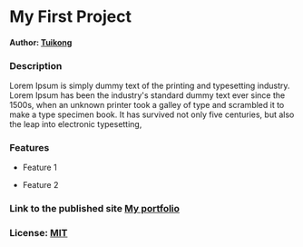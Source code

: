  # My First Project

 #### Author: [Tuikong](github.com/Allantuikong)
 
 ### Description

 Lorem Ipsum is simply dummy text of the printing and typesetting industry. Lorem Ipsum has been the industry's standard dummy text ever since the 1500s, when an unknown printer took a galley of type and scrambled it to make a type specimen book. It has survived not only five centuries, but also the leap into electronic typesetting,

  ### Features
* Feature 1
- Feature 2

### Link to the published site [My portfolio](google.com)

### License: [MIT]()
